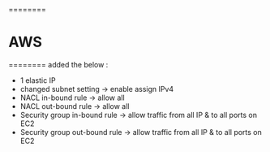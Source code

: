 




========
# AWS
========
added the below :
- 1 elastic IP
- changed subnet setting -> enable assign IPv4
- NACL in-bound rule -> allow all
- NACL out-bound rule -> allow all
- Security group in-bound rule -> allow traffic from all IP & to all ports on EC2
- Security group out-bound rule -> allow traffic from all IP & to all ports on EC2
